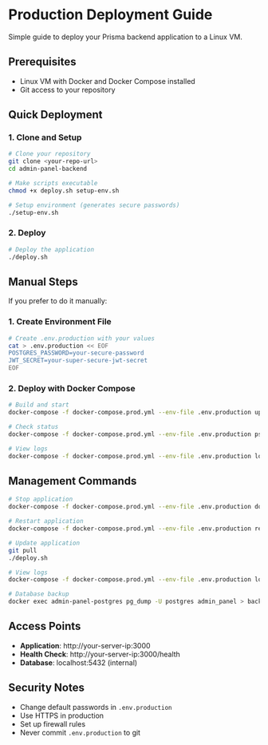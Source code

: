 # Production Deployment Guide

Simple guide to deploy your Prisma backend application to a Linux VM.

## Prerequisites

- Linux VM with Docker and Docker Compose installed
- Git access to your repository

## Quick Deployment

### 1. Clone and Setup

```bash
# Clone your repository
git clone <your-repo-url>
cd admin-panel-backend

# Make scripts executable
chmod +x deploy.sh setup-env.sh

# Setup environment (generates secure passwords)
./setup-env.sh
```

### 2. Deploy

```bash
# Deploy the application
./deploy.sh
```

## Manual Steps

If you prefer to do it manually:

### 1. Create Environment File

```bash
# Create .env.production with your values
cat > .env.production << EOF
POSTGRES_PASSWORD=your-secure-password
JWT_SECRET=your-super-secure-jwt-secret
EOF
```

### 2. Deploy with Docker Compose

```bash
# Build and start
docker-compose -f docker-compose.prod.yml --env-file .env.production up -d

# Check status
docker-compose -f docker-compose.prod.yml --env-file .env.production ps

# View logs
docker-compose -f docker-compose.prod.yml --env-file .env.production logs -f
```

## Management Commands

```bash
# Stop application
docker-compose -f docker-compose.prod.yml --env-file .env.production down

# Restart application
docker-compose -f docker-compose.prod.yml --env-file .env.production restart

# Update application
git pull
./deploy.sh

# View logs
docker-compose -f docker-compose.prod.yml --env-file .env.production logs -f backend

# Database backup
docker exec admin-panel-postgres pg_dump -U postgres admin_panel > backup.sql
```

## Access Points

- **Application**: http://your-server-ip:3000
- **Health Check**: http://your-server-ip:3000/health
- **Database**: localhost:5432 (internal)

## Security Notes

- Change default passwords in `.env.production`
- Use HTTPS in production
- Set up firewall rules
- Never commit `.env.production` to git 
